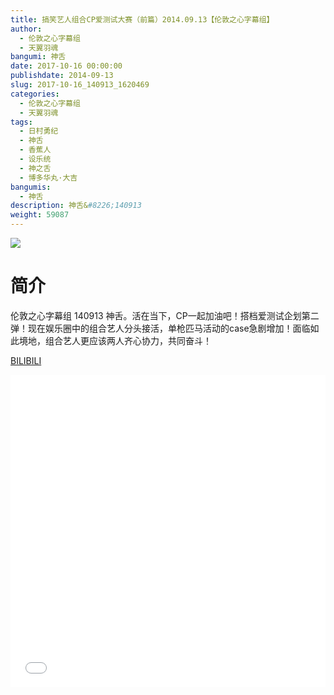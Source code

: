 ```yaml
---
title: 搞笑艺人组合CP爱测试大赛（前篇）2014.09.13【伦敦之心字幕组】
author: 
  - 伦敦之心字幕组
  - 天翼羽魂
bangumi: 神舌
date: 2017-10-16 00:00:00
publishdate: 2014-09-13
slug: 2017-10-16_140913_1620469
categories: 
  - 伦敦之心字幕组
  - 天翼羽魂
tags: 
  - 日村勇纪
  - 神舌
  - 香蕉人
  - 设乐统
  - 神之舌
  - 博多华丸·大吉
bangumis: 
  - 神舌
description: 神舌&#8226;140913
weight: 59087
---
```


![](https://i.imgur.com/vYflbjf.jpg)

# 简介  
伦敦之心字幕组 140913 神舌。活在当下，CP一起加油吧！搭档爱测试企划第二弹！现在娱乐圈中的组合艺人分头接活，单枪匹马活动的case急剧增加！面临如此境地，组合艺人更应该两人齐心协力，共同奋斗！

  [BILIBILI](https://www.bilibili.com/video/av1620469/)


<div class="vcontainer">  <iframe class='video' src="//www.bilibili.com/html/html5player.html?cid=2463394&aid=1620469" width="100%" height="500" frameborder="0" allowfullscreen="allowfullscreen"></iframe></div>
